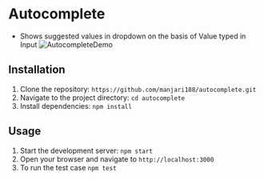 # Autocomplete

- Shows suggested values in dropdown on the basis of Value typed in Input
![AutocompleteDemo](https://github.com/manjari188/autocomplete/assets/19758555/272603d0-8c54-4ec0-9aea-b4832e51820c)

## Installation

1. Clone the repository: `https://github.com/manjari188/autocomplete.git`
2. Navigate to the project directory: `cd autocomplete`
3. Install dependencies: `npm install`

## Usage

1. Start the development server: `npm start`
2. Open your browser and navigate to `http://localhost:3000`
3. To run the test case `npm test`
